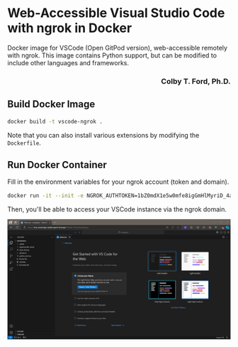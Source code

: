 # Web-Accessible Visual Studio Code with ngrok in Docker

Docker image for VSCode (Open GitPod version), web-accessible remotely with ngrok.
This image contains Python support, but can be modified to include other languages and frameworks.

<h3 align="right">Colby T. Ford, Ph.D.</h3>

## Build Docker Image

```bash
docker build -t vscode-ngrok .
```
Note that you can also install various extensions by modifying the `Dockerfile`.

## Run Docker Container

Fill in the environment variables for your ngrok account (token and domain).

```bash
docker run -it --init -e NGROK_AUTHTOKEN=1bZ0mdX1e5w0mfe8igGmHlMyriD_4azXY84YHzSt5fJbjZ5bm -e NGROK_DOMAIN=close-endlessly-grubworm.ngrok-free.app -e NGROK_PORT=3000 -p 3000:3000 -v "$(pwd):/home/workspace:cached" vscode-ngrok
```

Then, you'll be able to access your VSCode instance via the ngrok domain.

![VSCode accessible via an ngrok domain](screenshot.png)